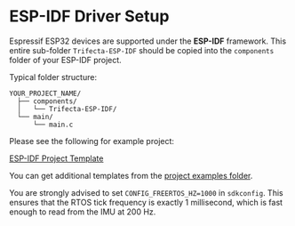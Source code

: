 # ESP-IDF Driver Setup #

Espressif ESP32 devices are supported under the <b>ESP-IDF</b> framework. This entire sub-folder `Trifecta-ESP-IDF` should be copied into the `components` folder of your ESP-IDF project. 

Typical folder structure: 

```
YOUR_PROJECT_NAME/
  ├── components/
  │   └── Trifecta-ESP-IDF/
  └── main/
      └── main.c
```

Please see the following for example project:

<a href = "https://github.com/Triangle-Man-LLC/Trifecta-Sample-ESP-IDF">ESP-IDF Project Template</a>

You can get additional templates from the <a href = "https://github.com/Triangle-Man-LLC/Trifecta-Driver/tree/esp-idf/examples">project examples folder</a>.

You are strongly advised to set `CONFIG_FREERTOS_HZ=1000` in `sdkconfig`. This ensures that the RTOS tick frequency is exactly 1 millisecond, which is fast enough to read from the IMU at 200 Hz.
